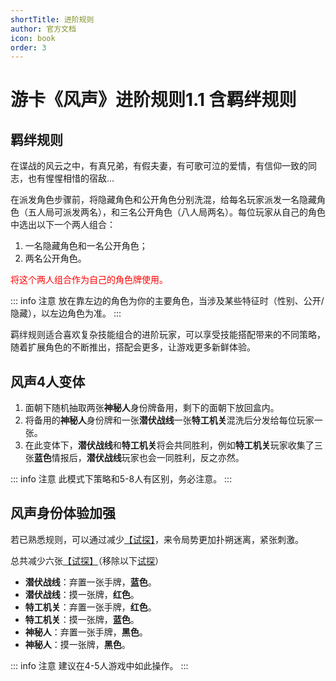 ```yaml
---
shortTitle: 进阶规则
author: 官方文档
icon: book
order: 3
---
```


# 游卡《风声》进阶规则1.1  含羁绊规则

## 羁绊规则

在谍战的风云之中，有真兄弟，有假夫妻，有可歌可泣的爱情，有信仰一致的同志，也有惺惺相惜的宿敌...

在派发角色步骤前，将隐藏角色和公开角色分别洗混，给每名玩家派发一名隐藏角色（五人局可派发两名），和三名公开角色（八人局两名）。每位玩家从自己的角色中选出以下一个两人组合：

1. 一名隐藏角色和一名公开角色；
2. 两名公开角色。

<div style="color: red">

将这个两人组合作为自己的角色牌使用。

</div>

::: info 注意
放在靠左边的角色为你的主要角色，当涉及某些特征时（性别、公开/隐藏），以左边角色为准。
:::

羁绊规则适合喜欢复杂技能组合的进阶玩家，可以享受技能搭配带来的不同策略，随着扩展角色的不断推出，搭配会更多，让游戏更多新鲜体验。

## 风声4人变体

1. 面朝下随机抽取两张**神秘人**身份牌备用，剩下的面朝下放回盒内。
2. 将备用的**神秘人**身份牌和一张**潜伏战线**一张**特工机关**混洗后分发给每位玩家一张。
3. 在此变体下，**潜伏战线**和**特工机关**将会共同胜利，例如**特工机关**玩家收集了三张**蓝色**情报后，**潜伏战线**玩家也会一同胜利，反之亦然。

::: info 注意
此模式下策略和5-8人有区别，务必注意。
:::

## 风声身份体验加强

若已熟悉规则，可以通过减少[【试探】](../welcome/welcome.md#卡牌效果)，来令局势更加扑朔迷离，紧张刺激。

总共减少六张[【试探】](../welcome/welcome.md#卡牌效果)（移除以下[试探](../welcome/welcome.md#卡牌效果)）

- **潜伏战线**：弃置一张手牌，**蓝色**。
- **潜伏战线**：摸一张牌，**红色**。
- **特工机关**：弃置一张手牌，**红色**。
- **特工机关**：摸一张牌，**蓝色**。
- **神秘人**：弃置一张手牌，**黑色**。
- **神秘人**：摸一张牌，**黑色**。

::: info 注意
建议在4-5人游戏中如此操作。
:::

